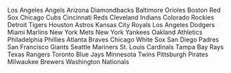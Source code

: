 Los Angeles Angels
Arizona Diamondbacks
Baltimore Orioles
Boston Red Sox
Chicago Cubs
Cincinnati Reds
Cleveland Indians
Colorado Rockies
Detroit Tigers
Houston Astros
Kansas City Royals
Los Angeles Dodgers
Miami Marlins
New York Mets
New York Yankees
Oakland Athletics
Philadelphia Phillies
Atlanta Braves
Chicago White Sox
San Diego Padres
San Francisco Giants
Seattle Mariners
St. Louis Cardinals
Tampa Bay Rays
Texas Rangers
Toronto Blue Jays
Minnesota Twins
Pittsburgh Pirates
Milwaukee Brewers
Washington Nationals